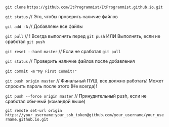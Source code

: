 `git clone`  `https://github.com/ItProgrammist/ItProgrammist.github.io.git`




`git status` // Это, чтобы проверить наличие файлов

`git add -A` // Добавляем все файлы

`git pull` // ! Всегда выполнять перед `git push` ИЛИ Выполнять, если не сработал `git push`

`git reset --hard master` // Если не сработал `git pull`

`git status` // Проверить наличие файлов после добавления

`git commit -m`  `"My First Commit!"`

`git push origin master` // Финальный ПУШ, все должно работать! Может спросить пароль после этого (Не всегда)!

`git push --force origin master` // Принудительный push, если не сработал обычный (командой выше)

`git remote set-url origin https://your_username:your_ssh_token@github.com/your_username/your_username.github.io.git`
